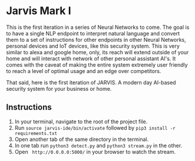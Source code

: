 # Jarvis Mark I

This is the first iteration in a series of Neural Networks to come. The goal is to have a single NLP endpoint to interpret natural language and convert them to a set of instructions for other endpoints in other Neural Networks, personal devices and IoT devices, like this security system. This is very similar to alexa and google home, only, its reach will extend outside of your home and will interact with network of other personal assistant AI's. It comes with the caveat of making the entire system extremely user friendly to reach a level of optimal usage and an edge over competitors. 

That said, here is the first iteration of JARVIS. A modern day AI-based security system for your business or home. 

## Instructions

1. In your terminal, navigate to the root of the project file. 
2. Run ```source jarvis-ide/bin/activate``` followed by ```pip3 install -r requirements.txt```
3. Open another tab of the same directory in the terminal.
4. In one tab run ```python3 detect.py``` and ```python3 stream.py``` in the other.
5. Open ``` http://0.0.0.0:5000/``` in your browser to watch the stream. 

